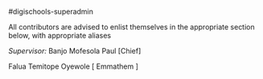 #digischools-superadmin

All contributors are advised to enlist themselves in the appropriate section below, with appropriate aliases

_Supervisor:_ Banjo Mofesola Paul [Chief]

Falua Temitope Oyewole [ Emmathem ]